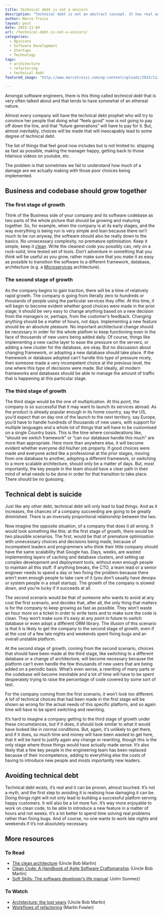 ```yaml
---
title: Technical debt is not a unicorn
description: "Technical debt is not an abstract concept. It has real and serious effects, and can be avoided."
author: Marco Troisi
layout: post
date: 2015-11-04
url: /technical-debt-is-not-a-unicorn/
categories:
  - Opinions
  - Software Development
  - Startups
  - Technology
tags:
  - architecture
  - refactoring
  - technical debt
featured_image: "http://www.marcotroisi.com/wp-content/uploads/2015/11/sanfrancisco_800.jpg"

---
```

Amongst software engineers, there is this thing called _technical debt_ that is very often talked about and that tends to have somewhat of an ethereal nature.

Almost every company will have the technical debt prophet who will try to convince her people that doing what &#8220;feels good&#8221; now is not going to pay off down the line, and that &#8220;future generations&#8221; will have to pay for it. But, almost inevitably, choices will be made that will inescapably lead to some degree of technical debt.<!--more-->

The list of things that feel good now includes but is not limited to: shipping as fast as possible, making the manager happy, getting back to those hilarious videos on youtube, etc.

The problem is that sometimes we fail to understand how much of a damage are we actually making with those poor choices being implemented.

## Business and codebase should grow together

### The first stage of growth

Think of the Business side of your company and its software codebase as two parts of the whole picture that should be growing and maturing together. So, for example, when the company is at its early stages, and the way everything is being run is very simple and lean because there isn&#8217;t much to be run anyway, the software should also be really down to the basics. No unnecessary complexity, no premature optimisation. Keep it simple, keep it [clean][1]. Write the cleanest code you possibly can, rely on a rock-solid, time tested set of tools. Don&#8217;t adventure in something that you _think_ will be useful as you grow, rather make sure that you make it as easy as possible to transition the software to a different framework, database, architecture (e.g. a [Microservices][2] architecture).

### The second stage of growth

As the company begins to gain traction, there will be a time of relatively rapid growth. The company is going from literally zero to hundreds or thousands of people using the particular services they offer. At this time, it will begin to become evident whether good choices were made in the prior stage; it should be very easy to change anything based on a new decision from the managers or, perhaps, from the customer&#8217;s feedback. Changing anything should be a matter of hours, not days. Implementing a new feature should be an absolute pleasure. No important architectural change should be necessary in order for the whole platfom to keep functioning even in the face of thousands of new users being added daily. Of course, things like implementing a new cache layer to ease the pressure on the servers, or adding a new cluster for the database, are okay. But no discussion about changing framework, or adopting a new database should take place. If the framework or database adopted can&#8217;t handle this type of pressure nicely, then someone made a very incompetent choice at the previous level, the one where this type of decisions were made. But ideally, all modern frameworks and databases should be able to manage the amount of traffic that is happening at this particular stage.

### The third stage of growth

The third stage would be the one of multiplication. At this point, the company is so successful that it may want to launch its services abroad. As the product is already popular enough in its home country, say the US, you&#8217;d expect that on day one of the launch to the next territory, say Europe, you&#8217;d have to handle hundreds of thousands of new users, with support for multiple languages and a whole lot of things that will have to be customised on a single Country basis. This is the time where considerations like, &#8220;should we switch framework&#8221; or &#8220;can our database handle this much&#8221; are more than appropriate. Here more than anywhere else, it will become evident whether everyone did his/her job properly. If good choices were made and everyone acted like a professional at the prior stages, moving from one database to another, adopting a different framework, or switching to a more scalable architecture, should only be a matter of days. But, most importantly, the key people in the team should have a clear path in their mind of what needs to be done in order for that transition to take place. There should be no guessing.

## Technical debt is suicide

Just like any other debt, technical debt will only lead to bad things. And as it increases, the chances of a company succeeding are going to be greatly diminished. There is an inversely proportional relationship between the two.

Now imagine the opposite situation, of a company that does it all wrong. It would look something like this: at the first stage of growth, there would be two plausible scenarios. The first, would be that of premature optimisation with unnecessary choices and decisions being made, because of incompetent leaders and programmers who think their little company should have the same scalability that Google has. Days, weeks, are wasted implementing layers of caching and database clusters, and setting up complex development and deployment tools, without even enough people to maintain all this stuff. If anything breaks, the CTO, a team lead or a senior engineer needs to spend a day or two fixing the problem because there aren&#8217;t even enough people to take care of it (you don&#8217;t usually have devops or system people in a small startup). The growth of the company is slowed down, and you&#8217;re lucky if it succeeds at all.

The second scenario would be that of someone who wants to avoid at any cost the first scenario, and decides that, after all, the only thing that matters is for the company to keep growing as fast as possible. They won&#8217;t waste an hour more on a ticket in order to write tests and to make sure the code is clean. They won&#8217;t make sure it&#8217;s easy at any point in future to switch database or even adopt a different ORM library. The _illusion_ of this scenario is that it is likely to get the company to the second stage of growth, even if at the cost of a few late nights and weekends spent fixing bugs and an overall unstable platform.

At the second stage of growth, coming from the second scenario, choices that should have been made at the third stage, like switching to a different database or a change of architecture, will become necessary because the platform can&#8217;t even handle the few thousands of new users that are being added on a periodic basis. What&#8217;s even worse, a rewriting of many parts or the codebase will become inevitable and a lot of time will have to be spent desperately trying to raise the percentage of code covered by some sort of test.

For the company coming from the first scenario, it won&#8217;t look too different. A lof of technical choices that had been made in the first stage will be shown as wrong for the actual needs of this specific platform, and so again time will have to be spent switching and rewriting.

It&#8217;s hard to imagine a company getting to the third stage of growth under these circumstances, but if it does, it should look similar to what it would have looked like in normal conditions. But, again, it&#8217;s unlikely to get there, and if it does, so much time and money will have been wasted to get here, that it will be hard to justify again any change or rewriting, though this is the only stage where those things would have actually made sense. It&#8217;s also likely that a few key people in the engineering team has been replaced because of their incompetence, adding to everything else the costs of having to introduce new people and mosts importantly new leaders.

## Avoiding technical debt

Technical debt exists, it&#8217;s real and it can be proven, almost touched. It&#8217;s not a myth, and the first step to avoiding it is realising how damaging it can be. Doing things right will not only lead to building a successful platfom serving happy customers. It will also be a lot more fun. It&#8217;s way more enjoyable to work on clean code, to be able to introduce a new feature in a matter of hours and not weeks. It&#8217;s a lot better to spend time solving real problems rather than fixing bugs. And of course, no one wants to work late nights and weekends if it&#8217;s not absolutely necessary.

## More resources

### To Read

  * [The clean architecture][1] (Uncle Bob Martin)
  * <a rel="nofollow" href="http://www.amazon.com/gp/product/0132350882/ref=as_li_tl?ie=UTF8&#038;camp=1789&#038;creative=390957&#038;creativeASIN=0132350882&#038;linkCode=as2&#038;tag=marctroi-20&#038;linkId=7KDRFWMKHKFMNWAR">Clean Code: A Handbook of Agile Software Craftsmanship</a> <img src="http://ir-na.amazon-adsystem.com/e/ir?t=marctroi-20&#038;l=as2&#038;o=1&#038;a=0132350882" width="1" height="1" border="0" alt="" style="border:none !important; margin:0px !important;" />(Uncle Bob Martin)
  * <a rel="nofollow" href="http://www.amazon.com/gp/product/1617292397/ref=as_li_tl?ie=UTF8&#038;camp=1789&#038;creative=390957&#038;creativeASIN=1617292397&#038;linkCode=as2&#038;tag=marctroi-20&#038;linkId=CVFNNRQ23ADXVH4O">Soft Skills: The software developer&#8217;s life manual</a> <img src="http://ir-na.amazon-adsystem.com/e/ir?t=marctroi-20&#038;l=as2&#038;o=1&#038;a=1617292397" width="1" height="1" border="0" alt="" style="border:none !important; margin:0px !important;" />(John Sonmez)

### To Watch

  * [Architecture: the lost years][3] (Uncle Bob Martin)
  * [Workflows of refactoring][4] (Martin Fowler)

 [1]: https://blog.8thlight.com/uncle-bob/2012/08/13/the-clean-architecture.html
 [2]: http://www.marcotroisi.com/micro-services-a-quick-introduction/
 [3]: https://www.youtube.com/watch?v=HhNIttd87xs
 [4]: https://www.youtube.com/watch?v=vqEg37e4Mkw&list=PLJb2p0qX8R_r3crCVAxp57dvoqGGjD3yD

